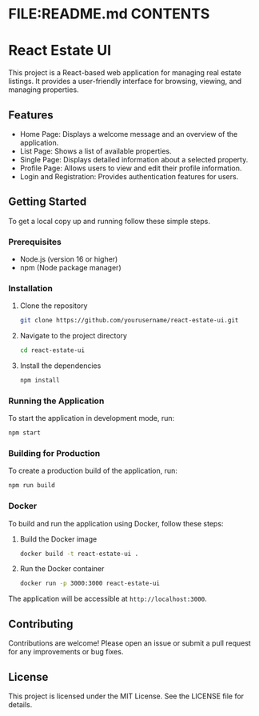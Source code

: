 # FILE:README.md CONTENTS
# React Estate UI

This project is a React-based web application for managing real estate listings. It provides a user-friendly interface for browsing, viewing, and managing properties.

## Features

- Home Page: Displays a welcome message and an overview of the application.
- List Page: Shows a list of available properties.
- Single Page: Displays detailed information about a selected property.
- Profile Page: Allows users to view and edit their profile information.
- Login and Registration: Provides authentication features for users.

## Getting Started

To get a local copy up and running follow these simple steps.

### Prerequisites

- Node.js (version 16 or higher)
- npm (Node package manager)

### Installation

1. Clone the repository
   ```bash
   git clone https://github.com/yourusername/react-estate-ui.git
   ```
2. Navigate to the project directory
   ```bash
   cd react-estate-ui
   ```
3. Install the dependencies
   ```bash
   npm install
   ```

### Running the Application

To start the application in development mode, run:
```bash
npm start
```

### Building for Production

To create a production build of the application, run:
```bash
npm run build
```

### Docker

To build and run the application using Docker, follow these steps:

1. Build the Docker image
   ```bash
   docker build -t react-estate-ui .
   ```
2. Run the Docker container
   ```bash
   docker run -p 3000:3000 react-estate-ui
   ```

The application will be accessible at `http://localhost:3000`.

## Contributing

Contributions are welcome! Please open an issue or submit a pull request for any improvements or bug fixes.

## License

This project is licensed under the MIT License. See the LICENSE file for details.